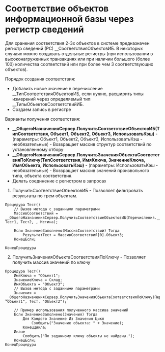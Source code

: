 # Соответствие объектов информационной базы через регистр сведений

Для хранения соответствия 2-3х объектов в системе предназначен регистр сведений (РС) __СоответствияОбъектовИБ. В некоторых случаях можно создавать отдельные регистры (при использовании в высоконагруженных транзакциях или при наличии большого (более 100) количества соответствий или при более чем 3 соответствующих объектов).

Порядок создания соответствия:
 - Добавить новое значение в перечисление __ТипСоответствияОбъектовИБ, если нужно, расширить типы измерений через определяемый тип __ТипыОбъектовСоответствийИБ.
 - Создаем запись в регистре

Варианты получения соответствия:
 - **__ОбщегоНазначенияСервер.ПолучитьСоответствиеОбъектовИБ(ТипСоответствия, Объект1, Объект2, Объект3, ИспользоватьКэш)** - (параметры: Объект1, Объект2, Объект3, ИспользоватьКэш - необязательные) - Возвращает массив структур соответствий по установленному отбору
 - **__ОбщегоНазначенияСервер.ПолучитьЗначенияОбъектаСоответствияПоКлючу(ТипСоответствия, ИмяКлюча, ЗначениеКлюча, ИмяОбъекта, ИспользоватьКэш)** - (параметры: ИспользоватьКэш - необязательные) - Возвращает массив значений произвольного типа, объекта соответствия.
 - Делать соединение с регистром в запросах

1. ПолучитьСоответствиеОбъектовИБ - Позволяет фильтровать результаты по трем объектам.

```1C (BSL)
Процедура Тест()
    // Вызов метода с заданными параметрами
    МассивСоответствий = __ОбщегоНазначенияСервер.ПолучитьСоответствиеОбъектовИБ(Перечисления.__ТипСоответствияОбъектовИБ.Тест, Тест1, Тест2, , Истина);

    Если ЗначениеЗаполнено(МассивСоответствий) Тогда
        РезультатТест = МассивСоответствий[0].Объект3;
    КонецЕсли;

КонецПроцедуры
```
2. ПолучитьЗначенияОбъектаСоответствияПоКлючу - Позволяет получить массив значений по ключу 

```1C (BSL)
Процедура Тест()
    ИмяКлюча = "Объект1";
    ЗначениеКлюча = Склад;
    ИмяОбъекта = "Объект3";
    // Вызов метода с заданными параметрами
    Значения = __ОбщегоНазначенияСервер.ПолучитьЗначенияОбъектаСоответствияПоКлючу(Перечисления.__ТипСоответствияОбъектовИБ.Тест, "Объект1", Тест, "Объект2");
    
    // Пример использования полученного массива значений
    Если ЗначениеЗаполнено(Значения) Тогда
        Для Каждого Значение Из Значения Цикл
            Сообщить("Значение объекта: " + Значение);
        КонецЦикла;
    Иначе
        Сообщить("По заданному ключу объекты не найдены.");
    КонецЕсли;
КонецПроцедуры
```
